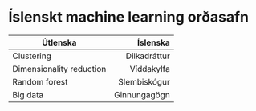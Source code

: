 # Íslenskt machine learning orðasafn
| Útlenska | Íslenska |
| ---------- | ----------:|
| Clustering | Dilkadráttur 
| Dimensionality reduction | Víddakylfa |
| Random forest | Slembiskógur |
| Big data | Ginnungagögn |  
